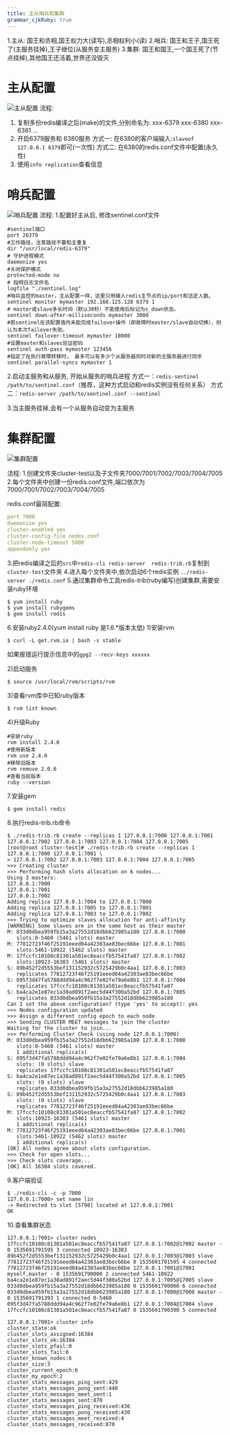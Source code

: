 ```yaml
---
title: 主从哨兵和集群
grammar_cjkRuby: true
---
```


1.主从: 国王和丞相,国王权力大(读写),丞相权利小(读)
2.哨兵: 国王和王子,国王死了(主服务挂掉),王子继位(从服务变主服务)
3.集群: 国王和国王,一个国王死了(节点挂掉),其他国王还活着,世界还没毁灭

# 主从配置
![主从配置](./images/1536143212239.png)
流程:
1. 复制多份redis编译之后(make)的文件,分别命名为: xxx-6379 xxx-6380 xxx-6381 ...
2. 开启6379服务和 6380服务
方式一: 在6380的客户端输入:`slaveof 127.0.0.1 6379`即可(一次性)
方式二: 在6380的redis.conf文件中配置(永久性)
3. 使用`info replication`查看信息

# 哨兵配置
![哨兵配置](./images/1536143243631.png)
流程:
1.配置好主从后, 修改sentinel.conf文件

``` vala
#sentinel端口
port 26379
#工作路径，注意路径不要和主重复
dir "/usr/local/redis-6379"
# 守护进程模式
daemonize yes
#关闭保护模式
protected-mode no
# 指明日志文件名
logfile "./sentinel.log"
#哨兵监控的master，主从配置一样，这里只用输入redis主节点的ip/port和法定人数。
sentinel monitor mymaster 192.168.125.128 6379 1
# master或slave多长时间（默认30秒）不能使用后标记为s_down状态。
sentinel down-after-milliseconds mymaster 3000
#若sentinel在该配置值内未能完成failover操作（即故障时master/slave自动切换），则认为本次failover失败。
sentinel failover-timeout mymaster 18000
#设置master和slaves验证密码
sentinel auth-pass mymaster 123456 
#指定了在执行故障转移时， 最多可以有多少个从服务器同时对新的主服务器进行同步
sentinel parallel-syncs mymaster 1
```

2.启动主服务和从服务, 开始从服务的哨兵进程
方式一：`redis-sentinel /path/to/sentinel.conf`（推荐，这种方式启动和redis实例没有任何关系）
方式二：`redis-server /path/to/sentinel.conf --sentinel`

3.当主服务挂掉,会有一个从服务自动变为主服务

# 集群配置
![集群配置](./images/1536143602968.png)

流程:
1.创建文件夹cluster-test以及子文件夹7000/7001/7002/7003/7004/7005
2.每个文件夹中创建一份redis.conf文件,端口依次为7000/7001/7002/7003/7004/7005

redis.conf最简配置:
``` yaml
port 7000
daemonize yes
cluster-enabled yes
cluster-config-file nodes.conf
cluster-node-timeout 5000
appendonly yes
```

3.把redis编译之后的`src`中`redis-cli redis-server  redis-trib.rb`复制到`cluster-test`文件夹
4.进入每个文件夹中,依次启动6个redis实例 `../redis-server ./redis.conf`
5.通过集群命令工具redis-trib(ruby编写)创建集群,需要安装ruby环境

``` shell
$ yum install ruby 
$ yum install rubygems 
$ gem install redis
```

6.安装ruby2.4.0(yum install ruby 是1.6.*版本太低)
1)安装rvm 

``` shell
$ curl -L get.rvm.io | bash -s stable
```
如果报错运行提示信息中的`gpg2 --recv-keys xxxxxx`

2)启动服务 

``` shell
$ source /usr/local/rvm/scripts/rvm
```

3)查看rvm库中已知ruby版本

``` shell
$ rvm list known
```

4)升级Ruby

``` vala
#安装ruby 
rvm install 2.4.0 
#使用新版本 
rvm use 2.4.0 
#移除旧版本 
rvm remove 2.0.0 
#查看当前版本 
ruby --version
```

7.安装gem 

``` shell
$ gem install redis
```

8.执行redis-trib.rb命令

``` shell
$ ./redis-trib.rb create --replicas 1 127.0.0.1:7000 127.0.0.1:7001 127.0.0.1:7002 127.0.0.1:7003 127.0.0.1:7004 127.0.0.1:7005
[root@root cluster-test]# ./redis-trib.rb create --replicas 1 127.0.0.1:7000 127.0.0.1:7001 \
> 127.0.0.1:7002 127.0.0.1:7003 127.0.0.1:7004 127.0.0.1:7005
>>> Creating cluster
>>> Performing hash slots allocation on 6 nodes...
Using 3 masters:
127.0.0.1:7000
127.0.0.1:7001
127.0.0.1:7002
Adding replica 127.0.0.1:7004 to 127.0.0.1:7000
Adding replica 127.0.0.1:7005 to 127.0.0.1:7001
Adding replica 127.0.0.1:7003 to 127.0.0.1:7002
>>> Trying to optimize slaves allocation for anti-affinity
[WARNING] Some slaves are in the same host as their master
M: 033d0dbea959fb15a3a27552d18dbb623985a180 127.0.0.1:7000
   slots:0-5460 (5461 slots) master
M: 77812723f46f25191eeed04a42303ae83bec66be 127.0.0.1:7001
   slots:5461-10922 (5462 slots) master
M: 17fccfc10108c81301a501ec8eaccfb57541fa87 127.0.0.1:7002
   slots:10923-16383 (5461 slots) master
S: 89b452f2d5553bef131152932c5725429b0c4aa1 127.0.0.1:7003
   replicates 77812723f46f25191eeed04a42303ae83bec66be
S: 095f3d47fa5788ddd94a4c962f7e02fe79a6e8b1 127.0.0.1:7004
   replicates 17fccfc10108c81301a501ec8eaccfb57541fa87
S: ba4ca2e1e87ec1a38ad891f2aec5d44f300a52bd 127.0.0.1:7005
   replicates 033d0dbea959fb15a3a27552d18dbb623985a180
Can I set the above configuration? (type 'yes' to accept): yes
>>> Nodes configuration updated
>>> Assign a different config epoch to each node
>>> Sending CLUSTER MEET messages to join the cluster
Waiting for the cluster to join...
>>> Performing Cluster Check (using node 127.0.0.1:7000)
M: 033d0dbea959fb15a3a27552d18dbb623985a180 127.0.0.1:7000
   slots:0-5460 (5461 slots) master
   1 additional replica(s)
S: 095f3d47fa5788ddd94a4c962f7e02fe79a6e8b1 127.0.0.1:7004
   slots: (0 slots) slave
   replicates 17fccfc10108c81301a501ec8eaccfb57541fa87
S: ba4ca2e1e87ec1a38ad891f2aec5d44f300a52bd 127.0.0.1:7005
   slots: (0 slots) slave
   replicates 033d0dbea959fb15a3a27552d18dbb623985a180
S: 89b452f2d5553bef131152932c5725429b0c4aa1 127.0.0.1:7003
   slots: (0 slots) slave
   replicates 77812723f46f25191eeed04a42303ae83bec66be
M: 17fccfc10108c81301a501ec8eaccfb57541fa87 127.0.0.1:7002
   slots:10923-16383 (5461 slots) master
   1 additional replica(s)
M: 77812723f46f25191eeed04a42303ae83bec66be 127.0.0.1:7001
   slots:5461-10922 (5462 slots) master
   1 additional replica(s)
[OK] All nodes agree about slots configuration.
>>> Check for open slots...
>>> Check slots coverage...
[OK] All 16384 slots covered.
```

9.客户端验证

``` shell
$ ./redis-cli -c -p 7000
127.0.0.1:7000> set name lin
-> Redirected to slot [5798] located at 127.0.0.1:7001
OK
```

10.查看集群状态

``` shell
127.0.0.1:7001> cluster nodes
17fccfc10108c81301a501ec8eaccfb57541fa87 127.0.0.1:7002@17002 master - 0 1535691791595 3 connected 10923-16383
89b452f2d5553bef131152932c5725429b0c4aa1 127.0.0.1:7003@17003 slave 77812723f46f25191eeed04a42303ae83bec66be 0 1535691791595 4 connected
77812723f46f25191eeed04a42303ae83bec66be 127.0.0.1:7001@17001 myself,master - 0 1535691790000 2 connected 5461-10922
ba4ca2e1e87ec1a38ad891f2aec5d44f300a52bd 127.0.0.1:7005@17005 slave 033d0dbea959fb15a3a27552d18dbb623985a180 0 1535691790000 6 connected
033d0dbea959fb15a3a27552d18dbb623985a180 127.0.0.1:7000@17000 master - 0 1535691791393 1 connected 0-5460
095f3d47fa5788ddd94a4c962f7e02fe79a6e8b1 127.0.0.1:7004@17004 slave 17fccfc10108c81301a501ec8eaccfb57541fa87 0 1535691790390 5 connected
```

``` shell
127.0.0.1:7001> cluster info
cluster_state:ok
cluster_slots_assigned:16384
cluster_slots_ok:16384
cluster_slots_pfail:0
cluster_slots_fail:0
cluster_known_nodes:6
cluster_size:3
cluster_current_epoch:6
cluster_my_epoch:2
cluster_stats_messages_ping_sent:429
cluster_stats_messages_pong_sent:440
cluster_stats_messages_meet_sent:1
cluster_stats_messages_sent:870
cluster_stats_messages_ping_received:436
cluster_stats_messages_pong_received:430
cluster_stats_messages_meet_received:4
cluster_stats_messages_received:870
```